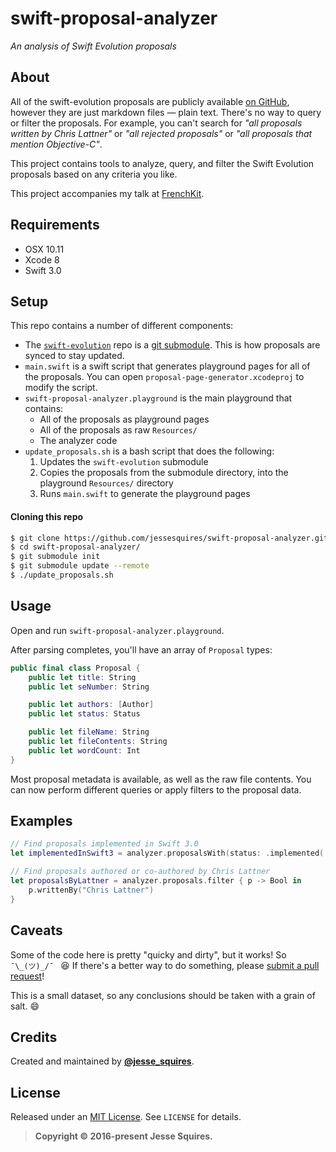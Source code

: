 # swift-proposal-analyzer

*An analysis of Swift Evolution proposals*

## About

All of the swift-evolution proposals are publicly available [on GitHub](https://github.com/apple/swift-evolution), however they are just markdown files — plain text. There's no way to query or filter the proposals. For example, you can't search for *"all proposals written by Chris Lattner"* or *"all rejected proposals"* or *"all proposals that mention Objective-C"*.

This project contains tools to analyze, query, and filter the Swift Evolution proposals based on any criteria you like. 

This project accompanies my talk at [FrenchKit](http://frenchkit.fr).

## Requirements

- OSX 10.11
- Xcode 8
- Swift 3.0

## Setup

This repo contains a number of different components:

- The [`swift-evolution`](https://github.com/apple/swift-evolution) repo is a [git submodule](https://git-scm.com/book/en/v2/Git-Tools-Submodules). This is how proposals are synced to stay updated.
- `main.swift` is a swift script that generates playground pages for all of the proposals. You can open `proposal-page-generator.xcodeproj` to modify the script.
- `swift-proposal-analyzer.playground` is the main playground that contains:
    - All of the proposals as playground pages 
    - All of the proposals as raw `Resources/`
    - The analyzer code
- `update_proposals.sh` is a bash script that does the following:
    1.  Updates the `swift-evolution` submodule
    2.  Copies the proposals from the submodule directory, into the playground `Resources/` directory
    2.  Runs `main.swift` to generate the playground pages

#### Cloning this repo

```bash
$ git clone https://github.com/jessesquires/swift-proposal-analyzer.git
$ cd swift-proposal-analyzer/
$ git submodule init
$ git submodule update --remote
$ ./update_proposals.sh
```

## Usage

Open and run `swift-proposal-analyzer.playground`.

After parsing completes, you'll have an array of `Proposal` types:

```swift
public final class Proposal {
    public let title: String
    public let seNumber: String

    public let authors: [Author]
    public let status: Status

    public let fileName: String
    public let fileContents: String
    public let wordCount: Int
}
```

Most proposal metadata is available, as well as the raw file contents. You can now perform different queries or apply filters to the proposal data.

## Examples

```swift
// Find proposals implemented in Swift 3.0
let implementedInSwift3 = analyzer.proposalsWith(status: .implemented(.v3_0))
```

```swift
// Find proposals authored or co-authored by Chris Lattner
let proposalsByLattner = analyzer.proposals.filter { p -> Bool in
    p.writtenBy("Chris Lattner")
}
```

## Caveats

Some of the code here is pretty "quicky and dirty", but it works! So `¯\_(ツ)_/¯ ` :laughing: If there's a better way to do something, please [submit a pull request](https://github.com/jessesquires/swift-proposal-analyzer/pulls)!

This is a small dataset, so any conclusions should be taken with a grain of salt. :smile:

## Credits

Created and maintained by [**@jesse_squires**](https://twitter.com/jesse_squires).

## License

Released under an [MIT License](http://opensource.org/licenses/MIT). See `LICENSE` for details.

>**Copyright &copy; 2016-present Jesse Squires.**
